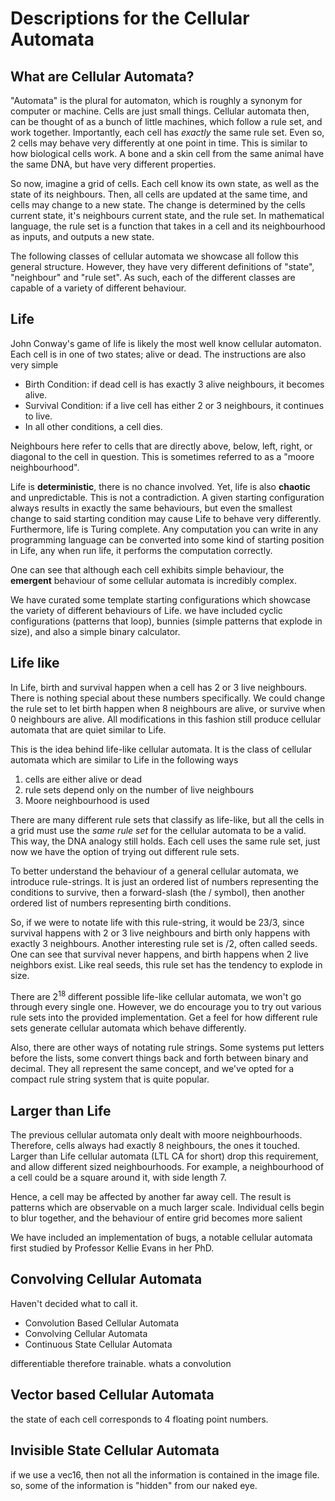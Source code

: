 # Descriptions for the Cellular Automata

## What are Cellular Automata?

"Automata" is the plural for automaton, which is roughly a synonym for computer or machine.
Cells are just small things.
Cellular automata then, can be thought of as a bunch of little machines, which follow a rule set, and work together.
Importantly, each cell has *exactly* the same rule set.
Even so, 2 cells may behave very differently at one point in time.
This is similar to how biological cells work.
A bone and a skin cell from the same animal have the same DNA, but have very different properties.

So now, imagine a grid of cells.
Each cell know its own state, as well as the state of its neighbours.
Then, all cells are updated at the same time, and cells may change to a new state.
The change is determined by the cells current state, it's neighbours current state, and the rule set.
In mathematical language, the rule set is a function that takes in a cell and its neighbourhood as inputs, and outputs a new state.

The following classes of cellular automata we showcase all follow this general structure.
However, they have very different definitions of "state", "neighbour" and "rule set".
As such, each of the different classes are capable of a variety of different behaviour.

## Life

John Conway's game of life is likely the most well know cellular automaton.
Each cell is in one of two states; alive or dead.
The instructions are also very simple

- Birth Condition: if dead cell is has exactly 3 alive neighbours, it becomes alive.
- Survival Condition: if a live cell has either 2 or 3 neighbours, it continues to live.
- In all other conditions, a cell dies.

Neighbours here refer to cells that are directly above, below, left, right, or diagonal to the cell in question.
This is sometimes referred to as a "moore neighbourhood".

Life is **deterministic**, there is no chance involved.
Yet, life is also **chaotic** and unpredictable.
This is not a contradiction.
A given starting configuration always results in exactly the same behaviours, but even the smallest change to said starting condition may cause Life to behave very differently.
Furthermore, life is Turing complete.
Any computation you can write in any programming language can be converted into some kind of starting position in Life, any when run life, it performs the computation correctly.

One can see that although each cell exhibits simple behaviour, the **emergent** behaviour of some cellular automata is incredibly complex.

We have curated some template starting configurations which showcase the variety of different behaviours of Life.
we have included cyclic configurations (patterns that loop), bunnies (simple patterns that explode in size), and also a simple binary calculator.

## Life like

In Life, birth and survival happen when a cell has 2 or 3 live neighbours.
There is nothing special about these numbers specifically.
We could change the rule set to let birth happen when 8 neighbours are alive, or survive when 0 neighbours are alive.
All modifications in this fashion still produce cellular automata that are quiet similar to Life.

This is the idea behind life-like cellular automata.
It is the class of cellular automata which are similar to Life in the following ways

1. cells are either alive or dead
2. rule sets depend only on the number of live neighbours
3. Moore neighbourhood is used

There are many different rule sets that classify as life-like, but all the cells in a grid must use the *same rule set* for the cellular automata to be a valid.
This way, the DNA analogy still holds.
Each cell uses the same rule set, just now we have the option of trying out different rule sets.

To better understand the behaviour of a general cellular automata, we introduce rule-strings.
It is just an ordered list of numbers representing the conditions to survive, then a forward-slash (the $/$ symbol), then another ordered list of numbers representing birth conditions.

So, if we were to notate life with this rule-string, it would be $23/3$, since survival happens with 2 or 3 live neighbours and birth only happens with exactly 3 neighbours.
Another interesting rule set is $/2$, often called seeds.
One can see that survival never happens, and birth happens when 2 live neighbors exist.
Like real seeds, this rule set has the tendency to explode in size.

There are 2<sup>18</sup> different possible life-like cellular automata,
we won't go through every single one.
However, we do encourage you to try out various rule sets into the provided implementation.
Get a feel for how different rule sets generate cellular automata which behave differently.

Also, there are other ways of notating rule strings.
Some systems put letters before the lists, some convert things back and forth between binary and decimal.
They all represent the same concept, and we've opted for a compact rule string system that is quite popular.

## Larger than Life

The previous cellular automata only dealt with moore neighbourhoods.
Therefore, cells always had exactly 8 neighbours, the ones it touched.
Larger than Life cellular automata (LTL CA for short) drop this requirement,
and allow different sized neighbourhoods.
For example, a neighbourhood of a cell could be a square around it,
with side length 7.

Hence, a cell may be affected by another far away cell.
The result is patterns which are observable on a much larger scale.
Individual cells begin to blur together,
and the behaviour of entire grid becomes more salient

We have included an implementation of bugs,
a notable cellular automata first studied by Professor Kellie Evans in her PhD.

## Convolving Cellular Automata

Haven't decided what to call it.

- Convolution Based Cellular Automata
- Convolving Cellular Automata
- Continuous State Cellular Automata

differentiable therefore trainable.
whats a convolution

## Vector based Cellular Automata

the state of each cell corresponds to 4 floating point numbers.

## Invisible State Cellular Automata

if we use a vec16, then not all the information is contained in the image file.
so, some of the information is "hidden" from our naked eye.
